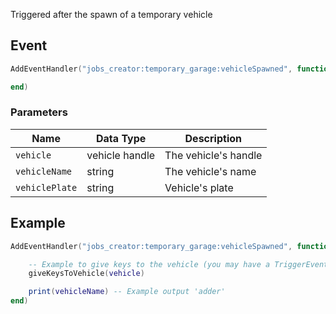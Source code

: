 Triggered after the spawn of a temporary vehicle

## Event
``` lua
AddEventHandler("jobs_creator:temporary_garage:vehicleSpawned", function(vehicle, vehicleName, vehiclePlate)

end)
```

### Parameters

| Name              | Data Type | Description                 |
| -                 | -         | -                 |
| `vehicle`         | vehicle handle    | The vehicle's handle  |
| `vehicleName`         | string    | The vehicle's name  |
| `vehiclePlate`        | string    | Vehicle's plate  |

## Example
``` lua
AddEventHandler("jobs_creator:temporary_garage:vehicleSpawned", function(vehicle, vehicleName, vehiclePlate)

    -- Example to give keys to the vehicle (you may have a TriggerEvent to use, that's up to you)
    giveKeysToVehicle(vehicle)

    print(vehicleName) -- Example output 'adder'
end)
```